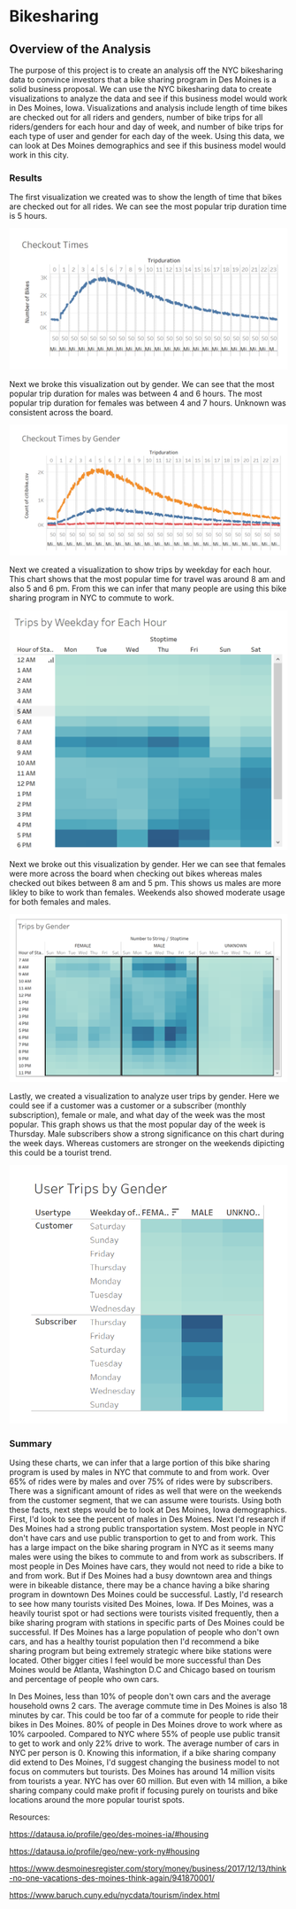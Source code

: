 # Bikesharing


## Overview of the Analysis
The purpose of this project is to create an analysis off the NYC bikesharing data to convince investors that a bike sharing program in Des Moines is a solid business proposal. We can use the NYC bikesharing data to create visualizations to analyze the data and see if this business model would work in Des Moines, Iowa. Visualizations and analysis include length of time bikes are checked out for all riders and genders, number of bike trips for all riders/genders for each hour and day of week, and number of bike trips for each type of user and gender for each day of the week. Using this data, we can look at Des Moines demographics and see if this business model would work in this city. 

### Results
 The first visualization we created was to show the length of time that bikes are checked out for all rides. We can see the most popular trip duration time is 5 hours. 
 
 ![](Resources/CheckoutTimes.PNG)
 
 Next we broke this visualization out by gender. We can see that the most popular trip duration for males was between 4 and 6 hours. The most popular trip duration for females was between 4 and 7 hours.  Unknown was consistent across the board.  
 
 ![](Resources/CheckoutTimesbyGender.PNG)

Next we created a visualization to show trips by weekday for each hour. This chart shows that the most popular time for travel was around 8 am and also 5 and 6 pm. From this we can infer that many people are using this bike sharing program in NYC to commute to work. 

 ![](Resources/TripbyWeekdayforEachHour.PNG)

 Next we broke out this visualization by gender. Her we can see that females were more across the board when checking out bikes whereas males checked out bikes between 8 am and 5 pm. This shows us males are more likley to bike to work than females.  Weekends also showed moderate usage for both females and males. 
 
![](Resources/TripsbyGender.PNG)

Lastly, we created a visualization to analyze user trips by gender. Here we could see if a customer was a customer or a subscriber (monthly subscription), female or male, and what day of the week was the most popular. This graph shows us that the most popular day of the week is Thursday. Male subscribers show a strong significance on this chart during the week days. Whereas customers are stronger on the weekends dipicting this could be a tourist trend. 

![](Resources/UserTripsbyGender.PNG)

### Summary
Using these charts, we can infer that a large portion of this bike sharing program is used by males in NYC that commute to and from work. Over 65% of rides were by males and over 75% of rides were by subscribers. There was a significant amount of rides as well that were on the weekends from the customer segment, that we can assume were tourists. Using both these facts, next steps would be to look at Des Moines, Iowa demographics. First, I'd look to see the percent of males in Des Moines. Next I'd research if Des Moines had a strong public transportation system. Most people in NYC don't have cars and use public transportion to get to and from work. This has a large impact on the bike sharing program in NYC as it seems many males were using the bikes to commute to and from work as subscribers. If most people in Des Moines have cars, they would not need to ride a bike to and from work. But if Des Moines had a busy downtown area and things were in bikeable distance, there may be a chance having a bike sharing program in downtown Des Moines could be successful. Lastly, I'd research to see how many tourists visited Des Moines, Iowa. If Des Moines, was a heavily tourist spot or had sections were tourists visited frequently, then a bike sharing program with stations in specific parts of Des Moines could be successful. If Des Moines has a large population of people who don't own cars, and has a healthy tourist population then I'd recommend a bike sharing program but being extremely strategic where bike stations were located. Other bigger cities I feel would be more successful than Des Moines would be Atlanta, Washington D.C and Chicago based on tourism and percentage of people who own cars. 

In Des Moines, less than 10% of people don't own cars and the average household owns 2 cars. The average commute time in Des Moines is also 18 minutes by car. This could be too far of a commute for people to ride their bikes in Des Moines.  80% of people in Des Moines drove to work where as 10% carpooled.  Compared to NYC where 55% of people use public transit to get to work and only 22% drive to work. The average number of cars in NYC per person is 0.  Knowing this information, if a bike sharing company did extend to Des Moines, I'd suggest changing the business model to not focus on commuters but tourists.  Des Moines has around 14 million visits from tourists a year. NYC has over 60 million. But even with 14 million, a bike sharing company could make profit if focusing purely on tourists and bike locations around the more popular tourist spots.  

Resources:

https://datausa.io/profile/geo/des-moines-ia/#housing

https://datausa.io/profile/geo/new-york-ny#housing

https://www.desmoinesregister.com/story/money/business/2017/12/13/think-no-one-vacations-des-moines-think-again/941870001/

https://www.baruch.cuny.edu/nycdata/tourism/index.html


